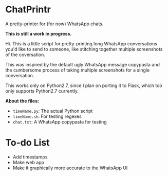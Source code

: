 # ChatPrintr
A pretty-printer for (for now) WhatsApp chats.

**This is still a work in progress.**

Hi. This is a little script for pretty-printing long WhatsApp conversations you'd like to send to someone, like stitching together multiple screenshots of the coversation.

This was inspired by the default ugly WhatsApp message copypasta and the cumbersome process of taking multiple screenshots for a single conversation.

This works only on Python2.7, since I plan on porting it to Flask, which too only supports Python2.7 currently.

**About the files:**
* `timeName.py`: The actual Python script
* `timeName.sh`: For testing regexes
* `chat.txt`: A WhatsApp copypasta for testing

# To-do List
* Add timestamps
* Make web app
* Make it graphically more accurate to the WhatsApp UI
